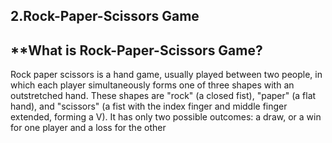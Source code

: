 ## **2.Rock-Paper-Scissors Game**

## **What is Rock-Paper-Scissors Game?

Rock paper scissors is a hand game, usually played between two people, in which each player simultaneously forms one of three shapes with an outstretched hand. These shapes are "rock" (a closed fist), "paper" (a flat hand), and "scissors" (a fist with the index finger and middle finger extended, forming a V).  It has only two possible outcomes: a draw, or a win for one player and a loss for the other
